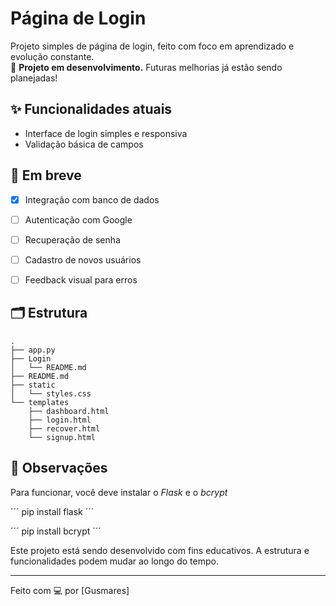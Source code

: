 # Página de Login

Projeto simples de página de login, feito com foco em aprendizado e evolução constante.  
🚧 **Projeto em desenvolvimento.** Futuras melhorias já estão sendo planejadas!

## ✨ Funcionalidades atuais

- Interface de login simples e responsiva
- Validação básica de campos

## 🔧 Em breve

- [X] Integração com banco de dados
- [ ] Autenticação com Google
- [ ] Recuperação de senha
- [ ] Cadastro de novos usuários
- [ ] Feedback visual para erros


## 🗂️ Estrutura

```
.
├── app.py
├── Login
│   └── README.md
├── README.md
├── static
│   └── styles.css
└── templates
    ├── dashboard.html
    ├── login.html
    ├── recover.html
    └── signup.html
```

## 📌 Observações
Para funcionar, você deve instalar o *Flask* e o *bcrypt*

´´´
pip install flask
´´´

´´´
pip install bcrypt
´´´

Este projeto está sendo desenvolvido com fins educativos. A estrutura e funcionalidades podem mudar ao longo do tempo.

---

Feito com 💻 por [Gusmares]
